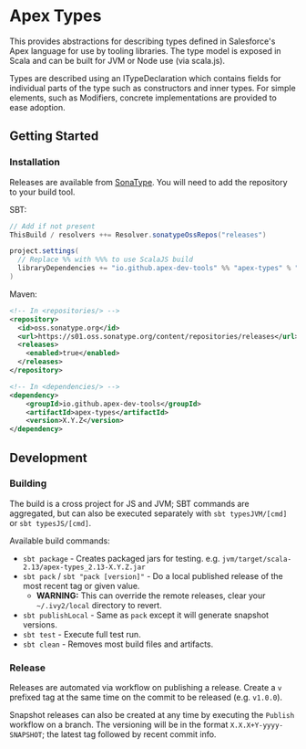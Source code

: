 # Apex Types

This provides abstractions for describing types defined in Salesforce's Apex language for use by tooling libraries. The type model is exposed in Scala and can be built for JVM or Node use (via scala.js).

Types are described using an ITypeDeclaration which contains fields for individual parts of the type such as constructors and inner types. For simple elements, such as Modifiers, concrete implementations are provided to ease adoption.

## Getting Started

### Installation

Releases are available from [SonaType](https://s01.oss.sonatype.org). You will need to add the repository to your build tool.

SBT:

  ```scala
  // Add if not present
  ThisBuild / resolvers ++= Resolver.sonatypeOssRepos("releases")

  project.settings(
    // Replace %% with %%% to use ScalaJS build
    libraryDependencies += "io.github.apex-dev-tools" %% "apex-types" % "X.X.X"
  )
  ```

Maven:

  ```xml
  <!-- In <repositories/> -->
  <repository>
    <id>oss.sonatype.org</id>
    <url>https://s01.oss.sonatype.org/content/repositories/releases</url>
    <releases>
      <enabled>true</enabled>
    </releases>
  </repository>

  <!-- In <dependencies/> -->
  <dependency>
      <groupId>io.github.apex-dev-tools</groupId>
      <artifactId>apex-types</artifactId>
      <version>X.Y.Z</version>
  </dependency>
  ```

## Development

### Building

The build is a cross project for JS and JVM; SBT commands are aggregated, but can also be executed separately with `sbt typesJVM/[cmd]` or `sbt typesJS/[cmd]`.

Available build commands:

* `sbt package` - Creates packaged jars for testing. e.g. `jvm/target/scala-2.13/apex-types_2.13-X.Y.Z.jar`
* `sbt pack` / `sbt "pack [version]"` - Do a local published release of the most recent tag or given value.
  * **WARNING:** This can override the remote releases, clear your `~/.ivy2/local` directory to revert.
* `sbt publishLocal` - Same as `pack` except it will generate snapshot versions.
* `sbt test` - Execute full test run.
* `sbt clean` - Removes most build files and artifacts.

### Release

Releases are automated via workflow on publishing a release. Create a `v` prefixed tag at the same time on the commit to be released (e.g. `v1.0.0`).

Snapshot releases can also be created at any time by executing the `Publish` workflow on a branch. The versioning will be in the format `X.X.X+Y-yyyy-SNAPSHOT`; the latest tag followed by recent commit info.
